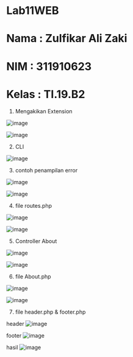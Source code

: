 # Lab11WEB
# Nama    : Zulfikar Ali Zaki
# NIM     : 311910623
# Kelas   : TI.19.B2

1. Mengakikan Extension

![image](https://user-images.githubusercontent.com/81583805/121937534-fb3e5a00-cd74-11eb-8fe8-289bb9425275.png)

![image](https://user-images.githubusercontent.com/81583805/121937383-d6e27d80-cd74-11eb-86fe-b3f641184335.png)

2. CLI

![image](https://user-images.githubusercontent.com/81583805/121937570-042f2b80-cd75-11eb-8570-eac4a2df996e.png)

3. contoh penampilan error

![image](https://user-images.githubusercontent.com/81583805/121938365-edd59f80-cd75-11eb-8b6c-c97f3698c4bd.png)

![image](https://user-images.githubusercontent.com/81583805/121939229-fa0e2c80-cd76-11eb-8340-639aa4e96152.png)

4. file routes.php

![image](https://user-images.githubusercontent.com/81583805/121939376-2aee6180-cd77-11eb-8944-62a8875649a8.png)

![image](https://user-images.githubusercontent.com/81583805/121939470-422d4f00-cd77-11eb-87a4-a5c5337054b0.png)

5. Controller About

![image](https://user-images.githubusercontent.com/81583805/121939875-b0721180-cd77-11eb-814b-0c6d82c47a0a.png)

![image](https://user-images.githubusercontent.com/81583805/121939990-d4355780-cd77-11eb-8b2f-d0d388daf60c.png)

6. file About.php

![image](https://user-images.githubusercontent.com/81583805/121940231-0e9ef480-cd78-11eb-81fd-d24500c7f481.png)

![image](https://user-images.githubusercontent.com/81583805/121940529-689fba00-cd78-11eb-9ef4-595402215e8a.png)

7. file header.php & footer.php

header
![image](https://user-images.githubusercontent.com/81583805/121940938-d946d680-cd78-11eb-94e6-8a806fc8c4eb.png)

footer
![image](https://user-images.githubusercontent.com/81583805/121940975-e5329880-cd78-11eb-8a3d-d4d129c87365.png)

hasil
![image](https://user-images.githubusercontent.com/81583805/121941852-f9c36080-cd79-11eb-9914-f3defe478b85.png)

